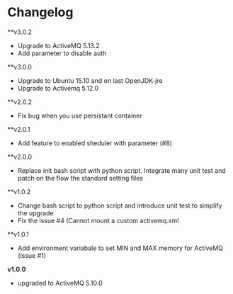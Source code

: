 # Changelog

**v3.0.2
  - Upgrade to ActiveMQ 5.13.2
  - Add parameter to disable auth

**v3.0.0
  - Upgrade to Ubuntu 15.10 and on last OpenJDK-jre
  - Upgrade to Activemq 5.12.0

**v2.0.2
  - Fix bug when you use persistant container

**v2.0.1
  - Add feature to enabled sheduler with parameter (#8)

**v2.0.0
  - Replace init bash script with python script. Integrate many unit test and patch on the flow the standard setting files

**v1.0.2
 - Change bash script to python script and introduce unit test to simplify the upgrade
 - Fix the issue #4 (Cannot mount a custom activemq.xml

**v1.0.1
- Add environment variabale to set MIN and MAX memory for ActiveMQ (issue #1)

**v1.0.0**
- upgraded to ActiveMQ 5.10.0
